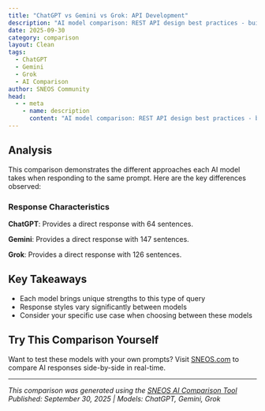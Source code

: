 ```yaml
---
title: "ChatGPT vs Gemini vs Grok: API Development"
description: "AI model comparison: REST API design best practices - build scalable web services..."
date: 2025-09-30
category: comparison
layout: Clean
tags:
  - ChatGPT
  - Gemini
  - Grok
  - AI Comparison
author: SNEOS Community
head:
  - - meta
    - name: description
      content: "AI model comparison: REST API design best practices - build scalable web services..."
---
```


<ChatComparison
  title="ChatGPT vs Gemini vs Grok: API Development"
  prompt="REST API design best practices - build scalable web services"
  :responses='{
    "ChatGPT": "Designing REST APIs for scalable web services involves applying best practices that ensure your API is easy to use, maintain, extend, and can handle increasing loads efficiently. Here are key best practices for REST API design focused on scalability and robustness:\n\n### 1. Use Proper HTTP Methods\n- **GET**: Retrieve resources. Idempotent and safe.\n- **POST**: Create new resources.\n- **PUT**: Update or create resource at URI. Idempotent.\n- **PATCH**: Partial update of a resource.\n- **DELETE**: Remove a resource.\n\n### 2. Resource-Oriented URIs\n- Use nouns to represent resources: \u0060/users\u0060, \u0060/orders\u0060, \u0060/products/{id}\u0060.\n- Avoid verbs in URIs; use HTTP methods to indicate actions.\n\n### 3. Support Filtering, Sorting, and Pagination\n- To handle large datasets, provide parameters for:\n  - Filtering: \u0060/products?category=books\u0026price_lt=20\u0060\n  - Sorting: \u0060/products?sort=price_asc\u0060\n  - Pagination: \u0060/products?page=2\u0026limit=50\u0060 or use cursor-based pagination for better performance.\n\n### 4. Use Consistent and Meaningful HTTP Status Codes\n- 200 OK, 201 Created, 204 No Content (for DELETE)\n- 400 Bad Request, 401 Unauthorized, 403 Forbidden, 404 Not Found\n- 429 Too Many Requests (rate limits)\n- 500 Internal Server Error\n\n### 5. Version Your API\n- Include version in the URL (e.g., \u0060/api/v1/users\u0060) or headers to evolve API without breaking clients.\n\n### 6. Use JSON as the Default Format\n- JSON is widely supported and lightweight.\n- Accept and return \u0060application/json\u0060 by default.\n\n### 7. Statelessness\n- Each request should contain all the information the server needs.\n- Avoid server-side session state to enable horizontal scaling.\n\n### 8. Idempotency\n- Design PUT and DELETE methods to be idempotent so retries don\u0027t cause inconsistent state.\n- POST is not idempotent by default.\n\n### 9. Rate Limiting \u0026 Throttling\n- Protect your API from abuse and ensure quality of service by limiting request rate per user/IP.\n- Return proper HTTP status code \u0060429\u0060 when rate limits exceeded.\n\n### 10. Caching\n- Use HTTP caching headers (\u0060Cache-Control\u0060, \u0060ETag\u0060, \u0060Last-Modified\u0060) to reduce load on the server.\n- Cache static and rarely changed resources aggressively.\n\n### 11. Use HATEOAS (Hypermedia As The Engine Of Application State)\n- Include links in responses to guide clients dynamically.\n- E.g., a user resource response can include links to related orders or profile updates.\n\n### 12. Authentication \u0026 Authorization\n- Use OAuth 2.0, JWT, API keys, or other standardized mechanisms.\n- Secure endpoints and encrypt traffic with HTTPS.\n\n### 13. Error Handling\n- Include meaningful error messages and codes in response bodies to help clients debug.\n- Use consistent error response structure.\n\n### 14. Documentation \u0026 Discoverability\n- Provide thorough API documentation (Swagger/OpenAPI).\n- Provide interactive API consoles where possible.\n\n### 15. Design for Asynchronous \u0026 Long-running Processes\n- For operations that take long time, use asynchronous patterns:\n  - Return 202 Accepted and a location header to check status.\n  - Use webhooks or polling for completion notification.\n\n### 16. Optimize for Performance and Scalability\n- Use load balancers and deploy multiple API instances.\n- Use CDN for static content.\n- Support compression (gzip).\n- Monitor and profile APIs continuously.\n\n---\n\n### Example: Simple User Resource Design\n\n**GET /api/v1/users?page=1\u0026limit=20**\n\n\u0060\u0060\u0060json\n{\n  \u0022page\u0022: 1,\n  \u0022limit\u0022: 20,\n  \u0022total\u0022: 150,\n  \u0022users\u0022: [\n    {\n      \u0022id\u0022: 123,\n      \u0022name\u0022: \u0022John Doe\u0022,\n      \u0022email\u0022: \u0022john@example.com\u0022,\n      \u0022links\u0022: {\n        \u0022self\u0022: \u0022/api/v1/users/123\u0022,\n        \u0022orders\u0022: \u0022/api/v1/users/123/orders\u0022\n      }\n    }\n  ]\n}\n\u0060\u0060\u0060\n\n---\n\nBy following these best practices, your REST API will be designed to scale well, be maintainable, and provide a great developer experience. If you want, I can also provide specific design examples or recommendations on choosing technology stacks and infrastructure for scalability.",
    "Gemini": "## REST API Design Best Practices for Scalable Web Services\n\nBuilding scalable REST APIs is crucial for long-term success and handling increasing traffic. Here\u0027s a comprehensive overview of best practices, categorized for clarity:\n\n**I. Fundamental Principles:**\n\n*   **Follow REST Constraints:** Adhering to the core principles of REST (Representational State Transfer) is paramount for scalability.  Key constraints include:\n    *   **Client-Server:** Separation of concerns between the client and server allows independent evolution.\n    *   **Stateless:**  Each request from a client must contain all the information needed to understand and process the request. No client context is stored on the server between requests. This greatly improves scalability by allowing any server to handle any request.\n    *   **Cacheable:** Responses should be explicitly marked as cacheable or non-cacheable. Caching reduces server load and improves response times.\n    *   **Layered System:**  The client shouldn\u0027t need to know whether it\u0027s directly connected to the end server or an intermediary (proxy, load balancer). This allows for the introduction of intermediaries for scalability and security.\n    *   **Uniform Interface:** A consistent and well-defined interface simplifies client development and promotes evolvability. Uniform interface components include:\n        *   **Resource Identification:**  Use URIs to identify resources.\n        *   **Resource Manipulation through Representations:**  Clients manipulate resources through representations (e.g., JSON, XML).\n        *   **Self-Descriptive Messages:**  Messages should contain enough information for the client to understand how to process them.\n        *   **Hypermedia as the Engine of Application State (HATEOAS):**  Include links in responses that guide the client to related resources and available actions. While debated, HATEOAS enhances discoverability and reduces client brittleness.\n\n**II. Resource Design:**\n\n*   **Noun-Based URIs:** Use nouns to represent resources. Avoid verbs in URIs.  Examples:\n    *   Good: \u0060/users\u0060, \u0060/products/123\u0060, \u0060/orders\u0060\n    *   Bad: \u0060/getUsers\u0060, \u0060/addProduct\u0060, \u0060/deleteOrder\u0060\n*   **Hierarchical Structure:** Organize resources logically in a hierarchy if appropriate.  Use forward slashes ( \u0060/\u0060 ) to represent hierarchical relationships.\n    *   Example: \u0060/users/{userId}/posts/{postId}\u0060\n*   **Collection vs. Single Resource:**\n    *   Use plural nouns for collections: \u0060/users\u0060, \u0060/products\u0060\n    *   Use singular nouns with IDs for individual resources: \u0060/users/123\u0060, \u0060/products/456\u0060\n*   **Filtering, Sorting, and Pagination:**\n    *   Implement filtering, sorting, and pagination using query parameters.\n    *   Filtering: \u0060/products?category=electronics\u0026brand=Samsung\u0060\n    *   Sorting: \u0060/products?sort=price\u0026order=desc\u0060\n    *   Pagination: \u0060/products?page=2\u0026pageSize=20\u0060\n*   **Versioning:**  Choose a versioning strategy to manage API evolution:\n    *   **URI Versioning:**  Include the version number in the URI (e.g., \u0060/v1/users\u0060, \u0060/api/v2/products\u0060).  This is explicit but can lead to URI proliferation.\n    *   **Header Versioning:**  Use custom request headers (e.g., \u0060Accept-Version: v1\u0060) or the \u0060Accept\u0060 header to specify the version.  Cleaner URIs but requires client awareness.\n    *   **Media Type Versioning:** Embed the version information within the media type (e.g., \u0060application/vnd.example.v1\u002Bjson\u0060). This is more complex but allows for better content negotiation.\n*   **Resource Relationships:** Clearly define relationships between resources using links (ideally HATEOAS).\n*   **Avoid Deeply Nested Resources:**  Overly complex resource hierarchies can become difficult to manage.  Consider flattening the structure or using alternative relationships.\n\n**III. HTTP Methods:**\n\n*   **Use HTTP Methods Correctly:** Adhere to the semantic meaning of HTTP methods:\n    *   \u0060GET\u0060: Retrieve a resource. Should be safe (read-only) and idempotent (multiple identical requests have the same effect as a single request).\n    *   \u0060POST\u0060: Create a new resource.\n    *   \u0060PUT\u0060: Update an existing resource completely.  Replaces the entire resource. Idempotent.\n    *   \u0060PATCH\u0060: Partially update an existing resource.  Modifies only specific attributes. Not necessarily idempotent.\n    *   \u0060DELETE\u0060: Delete a resource.  Idempotent.\n*   **Idempotency:**  Ensure that \u0060PUT\u0060, \u0060DELETE\u0060, and \u0060GET\u0060 requests are idempotent. This is crucial for handling network issues and retries.\n\n**IV. Data Formats:**\n\n*   **JSON (JavaScript Object Notation):**  The most common and widely supported data format for REST APIs.  Lightweight and easy to parse.\n*   **XML (Extensible Markup Language):**  A more verbose alternative to JSON.  Less commonly used in modern APIs.\n*   **Choose the Right Content Type:**  Use the \u0060Content-Type\u0060 header to specify the format of the request and response bodies.\n*   **Use Standard Media Types:** Use standardized media types where possible (e.g., \u0060application/json\u0060, \u0060application/xml\u0060, \u0060text/csv\u0060).\n\n**V. Error Handling:**\n\n*   **Use HTTP Status Codes:**  Return appropriate HTTP status codes to indicate the outcome of the request.\n    *   \u00602xx\u0060 (Success):  \u0060200 OK\u0060, \u0060201 Created\u0060, \u0060204 No Content\u0060\n    *   \u00603xx\u0060 (Redirection):  \u0060301 Moved Permanently\u0060, \u0060302 Found\u0060\n    *   \u00604xx\u0060 (Client Error):  \u0060400 Bad Request\u0060, \u0060401 Unauthorized\u0060, \u0060403 Forbidden\u0060, \u0060404 Not Found\u0060, \u0060405 Method Not Allowed\u0060, \u0060409 Conflict\u0060\n    *   \u00605xx\u0060 (Server Error):  \u0060500 Internal Server Error\u0060, \u0060502 Bad Gateway\u0060, \u0060503 Service Unavailable\u0060\n*   **Provide Informative Error Messages:**  Include a clear and concise error message in the response body.  Consider using a standardized error format.\n*   **Error Logging:**  Log errors on the server for debugging and monitoring.\n\n**VI. Security:**\n\n*   **Authentication and Authorization:**  Implement robust authentication and authorization mechanisms to protect your API.\n    *   **Authentication:** Verifying the identity of the client. Common methods include:\n        *   **API Keys:** Simple but less secure.\n        *   **Basic Authentication:**  Transmitting credentials (username/password) in the \u0060Authorization\u0060 header.  Should only be used over HTTPS.\n        *   **OAuth 2.0:** A widely used authorization framework that allows clients to access resources on behalf of users without requiring their credentials.\n        *   **JWT (JSON Web Tokens):**  A compact, self-contained way to securely transmit information between parties as a JSON object.\n    *   **Authorization:** Determining what resources a client is allowed to access.\n        *   **Role-Based Access Control (RBAC):**  Assign roles to users and grant permissions based on those roles.\n        *   **Attribute-Based Access Control (ABAC):**  Grant permissions based on attributes of the user, resource, and environment.\n*   **HTTPS:**  Always use HTTPS to encrypt communication between the client and server.  Essential for protecting sensitive data.\n*   **Input Validation:**  Thoroughly validate all input data to prevent injection attacks (e.g., SQL injection, cross-site scripting).\n*   **Rate Limiting:**  Limit the number of requests that a client can make within a given time period to prevent abuse and denial-of-service attacks.\n*   **Cross-Origin Resource Sharing (CORS):**  Configure CORS policies to control which domains can access your API.\n\n**VII. Caching:**\n\n*   **HTTP Caching:**  Leverage HTTP caching mechanisms to reduce server load and improve response times.\n    *   **\u0060Cache-Control\u0060 Header:**  Use the \u0060Cache-Control\u0060 header to specify caching directives (e.g., \u0060public\u0060, \u0060private\u0060, \u0060max-age\u0060).\n    *   **\u0060ETag\u0060 Header:**  Use the \u0060ETag\u0060 header to provide an entity tag for the resource.  Clients can use the \u0060If-None-Match\u0060 header to check if the resource has changed.\n    *   **\u0060Last-Modified\u0060 Header:**  Use the \u0060Last-Modified\u0060 header to indicate the last time the resource was modified.  Clients can use the \u0060If-Modified-Since\u0060 header to check if the resource has changed.\n*   **Server-Side Caching:**  Implement caching on the server side (e.g., using Redis or Memcached) to cache frequently accessed data.\n*   **Content Delivery Network (CDN):**  Use a CDN to cache static assets (e.g., images, JavaScript files) closer to users.\n\n**VIII. Performance Optimization:**\n\n*   **Minimize Payload Size:**  Reduce the size of request and response bodies by:\n    *   **Compression:**  Use GZIP or Brotli compression to compress data.\n    *   **Field Selection:**  Allow clients to request only the fields they need (e.g., using query parameters or GraphQL).\n    *   **Efficient Data Structures:**  Use efficient data structures to represent data.\n*   **Connection Pooling:**  Use connection pooling to reuse database connections and reduce connection overhead.\n*   **Asynchronous Operations:**  Use asynchronous operations to handle long-running tasks without blocking the main thread.\n*   **Load Balancing:**  Distribute traffic across multiple servers to prevent overload and improve availability.\n*   **Database Optimization:**  Optimize database queries and indexing to improve database performance.\n*   **Monitoring and Profiling:**  Monitor API performance and identify bottlenecks.  Use profiling tools to analyze code performance.\n\n**IX. Documentation:**\n\n*   **API Documentation:**  Provide comprehensive and up-to-date documentation for your API.\n*   **Tools:** Consider using tools like:\n    *   **Swagger/OpenAPI:**  A widely used specification for describing REST APIs.  Allows you to generate documentation, client SDKs, and server stubs.\n    *   **Postman:**  A popular tool for testing and documenting APIs.\n    *   **Apiary:**  A platform for designing, documenting, and testing APIs.\n\n**X. HATEOAS (Hypermedia as the Engine of Application State):**\n\n*   **Include Links in Responses:**  Embed links in responses that guide the client to related resources and available actions.  This allows the client to discover the API\u0027s capabilities dynamically.\n*   **Benefits:**\n    *   **Discoverability:**  Clients can easily discover available resources and actions.\n    *   **Loose Coupling:**  Reduces coupling between the client and server.\n    *   **Evolvability:**  The API can evolve without breaking clients.\n\n**XI. Scalability Considerations for Specific Scenarios:**\n\n*   **High Read Volume:**\n    *   Caching (HTTP, server-side, CDN)\n    *   Read replicas in database\n    *   Content Delivery Networks (CDNs)\n*   **High Write Volume:**\n    *   Message queues (e.g., Kafka, RabbitMQ) for asynchronous processing\n    *   Database sharding or partitioning\n    *   Write-heavy databases (e.g., NoSQL databases)\n*   **Geographic Distribution:**\n    *   Content Delivery Networks (CDNs)\n    *   Deploying servers in multiple regions\n    *   GeoDNS for directing users to the nearest server\n\n**XII.  Tools and Technologies:**\n\n*   **API Gateways:** Kong, Tyk, Apigee, AWS API Gateway\n*   **Load Balancers:** Nginx, HAProxy, AWS Elastic Load Balancer\n*   **Message Queues:** Kafka, RabbitMQ, AWS SQS\n*   **Caching:** Redis, Memcached, Varnish\n*   **Monitoring:** Prometheus, Grafana, Datadog\n*   **Databases:**  SQL (PostgreSQL, MySQL), NoSQL (MongoDB, Cassandra)\n\n**Key Takeaways:**\n\n*   **Statelessness is Key:** Prioritize statelessness for optimal horizontal scalability.\n*   **Caching is Crucial:** Implement caching aggressively at all levels (HTTP, server-side, CDN).\n*   **Use the Right Tools:** Choose tools and technologies that are appropriate for your specific needs and scale.\n*   **Document Everything:**  Comprehensive documentation is essential for developer adoption and maintainability.\n*   **Monitor Performance:**  Continuously monitor API performance and identify areas for improvement.\n*   **Security First:**  Prioritize security to protect your API and your users\u0027 data.\n\nBy following these best practices, you can design and build REST APIs that are scalable, maintainable, and secure, ensuring long-term success for your web services. Remember to tailor these guidelines to your specific requirements and context. Good luck!\n",
    "Grok": "Designing REST APIs that are scalable, maintainable, and user-friendly is crucial for building robust web services. Below are some best practices for REST API design to ensure scalability and long-term success. These guidelines will help you create APIs that are easy to use, maintainable, and capable of handling increased traffic and complexity as your application grows.\n\n---\n\n### **1. Use Nouns for Resource Names (URIs)**\n- REST APIs are centered around resources (e.g., users, orders, products). Use nouns to represent these resources in your URIs.\n- Examples:\n  - \u0060/users\u0060 (collection of users)\n  - \u0060/users/{id}\u0060 (specific user)\n  - \u0060/orders\u0060 (collection of orders)\n- Avoid verbs in URIs; the HTTP method (GET, POST, PUT, DELETE) already indicates the action.\n  - Bad: \u0060/getUsers\u0060\n  - Good: \u0060/users\u0060\n\n---\n\n### **2. Use HTTP Methods Appropriately**\nREST APIs rely on standard HTTP methods to perform CRUD (Create, Read, Update, Delete) operations:\n- **GET**: Retrieve a resource or list of resources (read-only, idempotent).\n  - Example: \u0060GET /users\u0060 or \u0060GET /users/{id}\u0060\n- **POST**: Create a new resource.\n  - Example: \u0060POST /users\u0060 with a JSON payload for a new user.\n- **PUT**: Update an existing resource (or create if it doesn\u2019t exist, depending on design).\n  - Example: \u0060PUT /users/{id}\u0060 with updated user data.\n- **DELETE**: Remove a resource.\n  - Example: \u0060DELETE /users/{id}\u0060\n- **PATCH**: Partially update a resource.\n  - Example: \u0060PATCH /users/{id}\u0060 with specific fields to update.\n- Use the correct method for the intended action to maintain clarity and consistency.\n\n---\n\n### **3. Use Hierarchical URIs for Resource Relationships**\n- Represent relationships between resources using nested URIs.\n- Example:\n  - \u0060/users/{userId}/orders\u0060 (get all orders for a specific user)\n  - \u0060/users/{userId}/orders/{orderId}\u0060 (get a specific order for a user)\n- Avoid overly deep nesting (more than 2-3 levels) as it can make URIs complex and hard to manage.\n  - Bad: \u0060/users/{userId}/orders/{orderId}/items/{itemId}/details\u0060\n  - Good: Provide a flatter structure or use query parameters for filtering.\n\n---\n\n### **4. Use Query Parameters for Filtering, Sorting, and Pagination**\n- Query parameters should be used for optional or secondary operations like filtering, sorting, and pagination.\n- Examples:\n  - Filtering: \u0060GET /users?role=admin\u0060 (get users with role admin)\n  - Sorting: \u0060GET /users?sort=createdAt\u0026order=desc\u0060 (sort users by creation date, descending)\n  - Pagination: \u0060GET /users?page=2\u0026limit=20\u0060 (get the second page with 20 users per page)\n- Keep query parameters clear and consistent across endpoints.\n\n---\n\n### **5. Return Appropriate HTTP Status Codes**\n- Use standard HTTP status codes to indicate the outcome of a request:\n  - \u0060200 OK\u0060: Request was successful.\n  - \u0060201 Created\u0060: Resource was successfully created (typically for POST).\n  - \u0060204 No Content\u0060: Successful request with no response body (often for DELETE).\n  - \u0060400 Bad Request\u0060: Invalid request payload or parameters.\n  - \u0060401 Unauthorized\u0060: Authentication required.\n  - \u0060403 Forbidden\u0060: User does not have permission.\n  - \u0060404 Not Found\u0060: Resource does not exist.\n  - \u0060429 Too Many Requests\u0060: Rate limiting triggered.\n  - \u0060500 Internal Server Error\u0060: Server encountered an error.\n- Providing the right status code helps clients handle responses appropriately.\n\n---\n\n### **6. Use JSON as the Standard Data Format**\n- JSON is the most widely accepted and lightweight format for API payloads.\n- Ensure that request and response bodies are structured consistently.\n- Example response for \u0060GET /users/{id}\u0060:\n  \u0060\u0060\u0060json\n  {\n    \u0022id\u0022: \u0022123\u0022,\n    \u0022name\u0022: \u0022John Doe\u0022,\n    \u0022email\u0022: \u0022john.doe@example.com\u0022,\n    \u0022createdAt\u0022: \u00222023-10-01T10:00:00Z\u0022\n  }\n  \u0060\u0060\u0060\n- Use appropriate content type headers:\n  - Request: \u0060Content-Type: application/json\u0060\n  - Response: \u0060Content-Type: application/json\u0060\n\n---\n\n### **7. Provide Hypermedia Links (HATEOAS)**\n- Include links to related resources in your responses to make the API more navigable and self-documenting (Hypermedia as the Engine of Application State, or HATEOAS).\n- Example:\n  \u0060\u0060\u0060json\n  {\n    \u0022id\u0022: \u0022123\u0022,\n    \u0022name\u0022: \u0022John Doe\u0022,\n    \u0022links\u0022: [\n      { \u0022href\u0022: \u0022/users/123/orders\u0022, \u0022rel\u0022: \u0022orders\u0022, \u0022method\u0022: \u0022GET\u0022 },\n      { \u0022href\u0022: \u0022/users/123\u0022, \u0022rel\u0022: \u0022self\u0022, \u0022method\u0022: \u0022GET\u0022 }\n    ]\n  }\n  \u0060\u0060\u0060\n- This allows clients to discover related resources without hardcoding URIs.\n\n---\n\n### **8. Version Your API**\n- APIs evolve over time, and versioning helps manage changes without breaking existing clients.\n- Common versioning strategies:\n  - URL-based: \u0060/v1/users\u0060\n  - Header-based: \u0060Accept: application/vnd.api.v1\u002Bjson\u0060\n- Start with versioning from the beginning to avoid challenges later.\n- Deprecate old versions gradually and communicate changes to users.\n\n---\n\n### **9. Implement Rate Limiting and Throttling**\n- Protect your API from abuse and ensure fair usage by implementing rate limiting.\n- Use HTTP headers to communicate rate limit information to clients:\n  - \u0060X-Rate-Limit-Limit\u0060: Maximum allowed requests.\n  - \u0060X-Rate-Limit-Remaining\u0060: Remaining requests in the current window.\n  - \u0060X-Rate-Limit-Reset\u0060: Time until the limit resets.\n- Return \u0060429 Too Many Requests\u0060 when the limit is exceeded.\n- Example: A user might be allowed 100 requests per minute.\n\n---\n\n### **10. Secure Your API**\n- **Authentication and Authorization**:\n  - Use OAuth 2.0 or API keys for authentication.\n  - Implement role-based access control (RBAC) for authorization.\n- **Encryption**:\n  - Use HTTPS to encrypt data in transit.\n  - Avoid exposing sensitive data (e.g., passwords) in responses or logs.\n- **Input Validation**:\n  - Validate all incoming data to prevent injection attacks.\n  - Use schemas (e.g., JSON Schema) to enforce request structure.\n- **CORS (Cross-Origin Resource Sharing)**:\n  - Configure CORS policies to restrict access to trusted domains.\n- Regularly audit your API for vulnerabilities (e.g., OWASP API Security Top 10).\n\n---\n\n### **11. Cache Responses Where Applicable**\n- Use caching to improve performance for frequently accessed resources.\n- Leverage HTTP headers for caching:\n  - \u0060ETag\u0060: Allows clients to check if a resource has changed.\n  - \u0060Cache-Control\u0060: Specifies caching behavior (e.g., \u0060max-age=3600\u0060 for caching for 1 hour).\n- Example:\n  \u0060\u0060\u0060\n  Cache-Control: public, max-age=3600\n  ETag: \u0022abc123\u0022\n  \u0060\u0060\u0060\n- Use CDNs (Content Delivery Networks) for static content or frequently accessed endpoints.\n\n---\n\n### **12. Provide Clear and Comprehensive Documentation**\n- Good documentation is essential for API adoption and usability.\n- Include:\n  - Endpoint descriptions, HTTP methods, and example requests/responses.\n  - Authentication requirements.\n  - Error codes and their meanings.\n  - Rate limiting policies.\n- Use tools like Swagger/OpenAPI, Postman, or Redoc to generate interactive documentation.\n- Keep documentation updated with API changes.\n\n---\n\n### **13. Design for Scalability**\n- **Horizontal Scaling**: Design your API to run on multiple servers or containers to handle increased load (e.g., with Kubernetes or AWS ECS).\n- **Load Balancing**: Distribute traffic across servers using a load balancer.\n- **Database Optimization**: Use read replicas, indexing, and caching (e.g., Redis) to reduce database load.\n- **Asynchronous Processing**: Offload heavy tasks (e.g., file processing, notifications) to background workers or message queues (e.g., RabbitMQ, Kafka).\n- **Stateless Design**: Ensure your API is stateless (no session data stored on the server) to support horizontal scaling. Store session data in external stores like Redis or use JWTs for authentication.\n\n---\n\n### **14. Handle Errors Gracefully**\n- Return meaningful error messages with sufficient context (but avoid exposing sensitive information).\n- Example error response for \u0060400 Bad Request\u0060:\n  \u0060\u0060\u0060json\n  {\n    \u0022error\u0022: {\n      \u0022code\u0022: \u0022INVALID_INPUT\u0022,\n      \u0022message\u0022: \u0022The \u0027email\u0027 field must be a valid email address.\u0022,\n      \u0022details\u0022: {\n        \u0022field\u0022: \u0022email\u0022,\n        \u0022value\u0022: \u0022invalid-email\u0022\n      }\n    }\n  }\n  \u0060\u0060\u0060\n- Define a consistent error structure across all endpoints.\n\n---\n\n### **15. Monitor and Log API Usage**\n- Implement monitoring and logging to track API performance, errors, and usage patterns.\n- Use tools like Prometheus, Grafana, or ELK Stack (Elasticsearch, Logstash, Kibana) for real-time monitoring.\n- Log requests, responses, and errors (excluding sensitive data like passwords).\n- Set up alerts for unusual activity (e.g., sudden spikes in traffic or error rates).\n\n---\n\n### **16. Optimize for Performance**\n- Minimize payload size by including only necessary fields in responses (e.g., using query parameters like \u0060?fields=id,name\u0060).\n- Compress responses using Gzip or Brotli (\u0060Content-Encoding: gzip\u0060).\n- Use connection pooling for database connections to reduce overhead.\n- Avoid over-fetching or under-fetching data (use GraphQL if dynamic field selection is needed).\n\n---\n\n###"
  }'
  published-date="22:46"
/>

## Analysis

This comparison demonstrates the different approaches each AI model takes when responding to the same prompt. Here are the key differences observed:

### Response Characteristics

**ChatGPT**: Provides a direct response with 64 sentences. 

**Gemini**: Provides a direct response with 147 sentences. 

**Grok**: Provides a direct response with 126 sentences. 

## Key Takeaways

- Each model brings unique strengths to this type of query
- Response styles vary significantly between models
- Consider your specific use case when choosing between these models

## Try This Comparison Yourself

Want to test these models with your own prompts? Visit [SNEOS.com](https://sneos.com) to compare AI responses side-by-side in real-time.

---

*This comparison was generated using the [SNEOS AI Comparison Tool](https://sneos.com)*
*Published: September 30, 2025 | Models: ChatGPT, Gemini, Grok*
